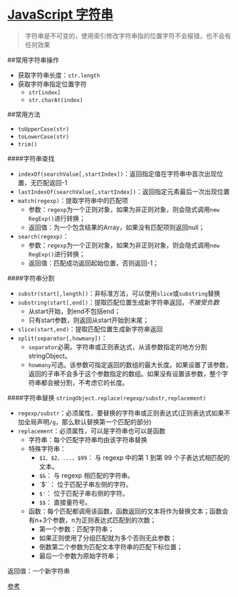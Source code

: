 # [JavaScript 字符串](https://developer.mozilla.org/zh-CN/docs/Web/JavaScript/Reference/Global_Objects/String)
> 字符串是不可变的，使用索引修改字符串指的位置字符不会报错，也不会有任何效果

##常用字符串操作
+ 获取字符串长度：`str.length`
+ 获取字符串指定位置字符
    * `str[index]`
    * `str.charAt(index)`

##常用方法
+ `toUpperCase(str)`
+ `toLowerCase(str)`
+ `trim()`

####字符串查找
+ `indexOf(searchValue[,startIndex])`：返回指定值在字符串中首次出现位置，无匹配返回-1
+ `lastIndexOf(searchValue[,startIndex])`：返回指定元素最后一次出现位置
+ `match(regexp)`：提取字符串中的匹配项
    * 参数：`regexp`为一个正则对象，如果为非正则对象，则会隐式调用`new RegExp()`进行转换；
    * 返回值：为一个包含结果的Array，如果没有匹配项则返回null；
+ `search(regexp)`：
    * 参数：`regexp`为一个正则对象，如果为非正则对象，则会隐式调用`new RegExp()`进行转换；
    * 返回值：匹配成功返回起始位置，否则返回-1；


####字符串分割
+ `substr(start[,length])`：非标准方法，可以使用`slice`或`substring`替换
+ `substring(start[,end])`：提取匹配位置生成新字符串返回，*不接受负数*
    * 从start开始，到end不包括end；
    * 只有start参数，则返回从start开始到末尾；
+ `slice(start,end)`：提取匹配位置生成新字符串返回
+ `split(separator[,howmany])`：
    * `separator`必需。字符串或正则表达式，从该参数指定的地方分割 stringObject。
    * `howmany`可选。该参数可指定返回的数组的最大长度。如果设置了该参数，返回的子串不会多于这个参数指定的数组。如果没有设置该参数，整个字符串都会被分割，不考虑它的长度。

####字符串替换
`stringObject.replace(regexp/substr,replacement)`

+ `regexp/substr`：必须属性，要替换的字符串或正则表达式(正则表达式如果不加全局声明`/g`，那么默认替换第一个匹配的部分)
+ `replacement`：必须属性，可以是字符串也可以是函数
    - 字符串：每个匹配字符串均由该字符串替换
    - 特殊字符串：
        + `$1、$2、...、$99`： 与 regexp 中的第 1 到第 99 个子表达式相匹配的文本。
        + `$&`： 与 regexp 相匹配的字符串。
        + `$``： 位于匹配子串左侧的字符。
        + `$'`： 位于匹配子串右侧的字符。
        + `$$`： 直接量符号。
    - 函数：每个匹配都调用该函数，函数返回的文本将作为替换文本；函数会有n+3个参数，n为正则表达式匹配到的次数；
        + 第一个参数：匹配字符串；
        + 如果正则使用了分组匹配就为多个否则无此参数；
        + 倒数第二个参数为匹配文本字符串的匹配下标位置；
        + 最后一个参数为原始字符串；

返回值：一个新字符串

[参考](http://div.io/topic/836)